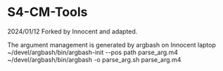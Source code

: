 # S4-CM-Tools
2024/01/12
Forked by Innocent and adapted.

The argument management is generated by argbash on Innocent laptop
~/devel/argbash/bin/argbash-init --pos path parse_arg.m4
~/devel/argbash/bin/argbash -o parse_arg.sh parse_arg.m4
